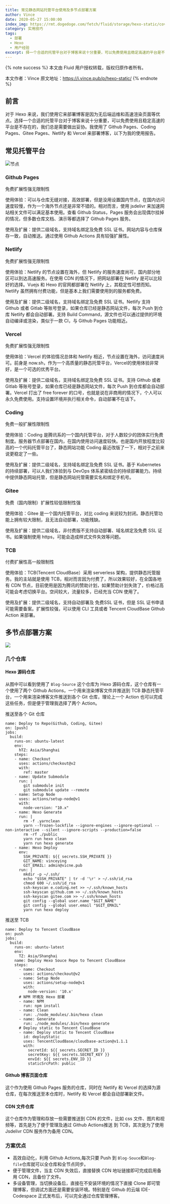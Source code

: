```yaml
---
title: 常见静态网站托管平台使用及多节点部署方案
author: Vince
date: 2020-05-27 15:00:00
index_img: https://rmt.dogedoge.com/fetch/fluid/storage/hexo-static/cover.jpg?w=480&fmt=webp
category: 实用技巧
tags:
  - 部署
  - Hexo
  - 用户经验
excerpt: 择一个合适的托管平台对于博客来说十分重要，可以免费使用且稳定高速的平台是不存在的，我们总是需要做出妥协。
---
```


{% note success %}
本文由 Fluid 用户授权转载，版权归原作者所有。

本文作者：Vince
原文地址：https://i.vince.pub/p/hexo-static/
{% endnote %}

## 前言

对于 Hexo 来说，我们使用它来部署博客是因为无后端运维和高速渲染页面等优点。选择一个合适的托管平台对于博客来说十分重要，可以免费使用且稳定高速的平台是不存在的，我们总是需要做出妥协。我使用了 Github Pages、Coding Pages、Gitee Pages、Netlify 和 Vercel 来部署博客，以下为我的使用报告。

## 常见托管平台

![节点](https://cdn.jsdelivr.net/gh/vinceying/static@main/images/blog_fluid/static_list.svg)

### Github Pages

<span class="label label-primary">免费</span><span class="label label-success">扩展性强</span><span class="label label-danger">无限制性</span>

使用体验：可以与仓库无缝对接，高效部署，但是没用设置国内节点，在国内访问速度较慢，作为一个海外节点还是非常不错的。相对而言，使用 jsdelivr 来加速网站相关文件可以满足基本使用。查看 Github Status，Pages 服务会出现偶尔挂掉的情况，但多数仓库文档、演示等都选择了 Github Pages 服务。

使用及扩展：提供二级域名，支持域名绑定及免费 SSL 证书。网站内容与仓库保存一致，自动推送。通过使用 Github Actions 具有较强扩展性。

### Netlify

<span class="label label-primary">免费</span><span class="label label-success">扩展性强</span><span class="label label-danger">无限制性</span>

使用体验：Netlify 的节点设置在海外，但 Netlify 的服务速度尚可，国内部分地区可以到达高速服务。在使用 CDN 的情况下，把网站部署在 Netlify 是可以比较好的选择。Vuejs 和 Hexo 的官网都部署在 Netlify 上，其稳定性可想而知。Netlify 虽然拥有付费功能，但是基本上我们需要使用到的服务都免费。

使用及扩展：提供二级域名，支持域名绑定及免费 SSL 证书。Netlify 支持 Github 或者 Gitlab 等账号登录，如果仓库已经是静态网站文件，每次 Push 到仓库 Netlify 都会自动部署。支持 Build Command，源文件也可以通过提供的环境自动编译或渲染，类似于一款 CI，与 Github Pages 功能相近。

### Vercel

<span class="label label-primary">免费</span><span class="label label-success">扩展性强</span><span class="label label-danger">无限制性</span>

使用体验：Vercel 的体验情况总体和 Netlify 相近，节点设置在海外，访问速度尚可。前身是 now.sh，作为一个高质量的静态托管平台，Vercel的使用体验非常好，是一个可选的优秀平台。

使用及扩展：提供二级域名，支持域名绑定及免费 SSL 证书。支持 Github 或者 Gitlab 等账号登录，如果仓库已经是静态网站文件，每次 Push 到仓库都会自动部署。Vercel 打出了 free forever 的口号，也就是说在非商用的情况下，个人可以永久免费使用。支持设置环境并执行相关命令，自动部署不在话下。

### Coding

<span class="label label-primary">免费</span><span class="label label-success">一般扩展性</span><span class="label label-danger">限制性</span>

使用体验：Coding 是腾讯系的一个国内托管平台，对于人数较少的团体实行免费制度。服务器节点部署在国内，在国内使用访问速度较快。也是国内开放程度比较高的一个代码托管平台了，静态网站功能 Coding 最近改版了一下，相对于之前来说更稳定了一些。

使用及扩展：提供二级域名，支持域名绑定及免费 SSL 证书。基于 Kubernetes 的持续部署，可以人我们体验到与 DevOps 体系紧密结合的持续部署能力。持续中提供静态网站托管，但是静态网站托管需要实名和绑定手机号。

### Gitee

<span class="label label-primary">免费（国内限制）</span><span class="label label-success">扩展性较低</span><span class="label label-danger">限制性强</span>

使用体验：Gitee 是一个国内托管平台，对比 coding 来说较为封闭。静态托管功能上拥有较大限制，且无法自动部署，功能残缺。

使用及扩展：提供二级域名，非付费版不支持自动部署、域名绑定及免费 SSL 证书。如果强制使用 https，可能会造成样式文件失效等问题。

### TCB

<span class="label label-primary">付费</span><span class="label label-success">扩展性高</span><span class="label label-danger">一般限制性</span>

使用体验：TCB(Tencent CloudBase）采用 serverless 架构，提供静态托管服务。我的主站就是使用 TCB，相对而言因为付费了，所以效果较好，在全国各地有 CDN 节点，目前使用是因为腾讯的赞助计划，如果赞助计划失效了，价格过高可能会考虑切换平台。空间较大，流量较多，已经充当 CDN 使用了。

使用及扩展：提供二级域名，支持自动部署及 免费SSL 证书，但是 SSL 证书申请可能需要备案。扩展性较强，可以使用 CLI 工具或者 Tencent CloudBase Github Action 来部署。

## 多节点部署方案

![](https://cdn.vince.pub/blog-file/photo/2fc062cb1.png)

### 几个仓库

#### Hexo 源码仓库

从图中可以看到使用了 `Blog-Source` 这个仓库为 Hexo 源码仓库，这个仓库有一个使用了两个 Github Actions，一个用来渲染博客文件并推送到 TCB 静态托管平台，一个用来渲染博客文件推送到各个 Git 仓库，理论上一个 Action 也可以完成这些任务，但是便于管理我选择了两个 Action。

推送至各个 Git 仓库

```
name: Deploy to Repo(Github, Coding, Gitee)
on: [push]
jobs:
  build:
    runs-on: ubuntu-latest
    env: 
      hTZ: Asia/Shanghai
    steps:
    - name: Checkout
      uses: actions/checkout@v2
      with:
        ref: master
    - name: Update Submodule
      run: |
        git submodule init
        git submodule update --remote
    - name: Setup Node
      uses: actions/setup-node@v1
      with:
        node-version: "10.x"
    - name: Hexo Generate
      run: |
        rm -f .yarnclean
        yarn --frozen-lockfile --ignore-engines --ignore-optional --non-interactive --silent --ignore-scripts --production=false
        rm -rf ./public
        yarn run hexo clean
        yarn run hexo generate
    - name: Hexo Deploy
      env:
        SSH_PRIVATE: ${{ secrets.SSH_PRIVATE }}
        GIT_NAME: vinceying
        GIT_EMAIL: admin@vicne.pub
      run: |
        mkdir -p ~/.ssh/
        echo "$SSH_PRIVATE" | tr -d '\r' > ~/.ssh/id_rsa
        chmod 600 ~/.ssh/id_rsa
        ssh-keyscan e.coding.net >> ~/.ssh/known_hosts
        ssh-keyscan github.com >> ~/.ssh/known_hosts
        ssh-keyscan gitee.com >> ~/.ssh/known_hosts
        git config --global user.name "$GIT_NAME"
        git config --global user.email "$GIT_EMAIL"
        yarn run hexo deploy
```

推送至 TCB

```
name: Deploy to Tencent CloudBase
on: push
jobs:
  build:
    runs-on: ubuntu-latest
    env:
      TZ: Asia/Shanghai
    name: Deploy Hexo Souce Repo to Tencent CloudBase
    steps:
      - name: Checkout
        uses: actions/checkout@v2
      - name: Setup Node
        uses: actions/setup-node@v1
        with:
          node-version: '10.x'
      # NPM 环境及 Hexo 部署
      - name: NPM
        run: npm install
      - name: Clean
        run: ./node_modules/.bin/hexo clean
      - name: Generate
        run: ./node_modules/.bin/hexo generate
      # Deploy static to Tencent CloudBase
      - name: Deploy static to Tencent CloudBase
        id: deployStatic
        uses: TencentCloudBase/cloudbase-action@v1.1.1
        with:
          secretId: ${{ secrets.SECRET_ID }}
          secretKey: ${{ secrets.SECRET_KEY }}
          envId: ${{ secrets.ENV_ID }}
          staticSrcPath: public
```

#### Github 博客页面仓库

这个作为使用 Github Pages 服务的仓库，同时在 Netlify 和 Vercel 的选择为源仓库，在每次推送至本仓库时，Netlify 和 Vercel 都会自动部署新文件。

#### CDN 文件仓库

这个仓库作为管理和存放一些需要推送到 CDN 的文件，比如 css 文件、图片和视频等，首先是为了便于管理及通过 Github Actions推送 到 TCB，其次是为了使用 Jsdelivr CDN 服务作为备用 CDN。

### 方案优点

- 高效自动化，利用 Github Actions,每次只要 Push 到 `Blog-Souce`和`Blog-file`仓库就可以全仓库和全节点同步。
- 便于管理文件，当主 CDN 失效后，直接替换 CDN 地址链接即可完成启用备用 CDN，且备份了文件。
- 多设备管理，当切换设备后，直接在不安装环境的情况下直接 Clone 即可管理博客，但调试方面还是需要安装环境。特别是在 Github 的云端 IDE-Codespace 正式发布后，可以完全通过仓库管理博客。
